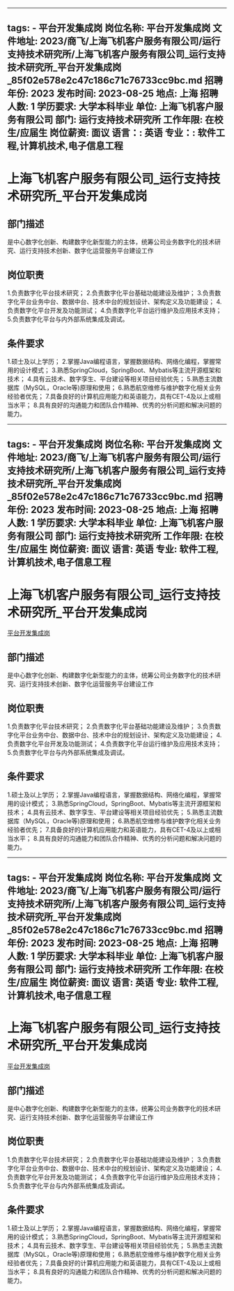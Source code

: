 
---
tags:
    - 平台开发集成岗
岗位名称: 平台开发集成岗
文件地址: 2023/商飞/上海飞机客户服务有限公司/运行支持技术研究所/上海飞机客户服务有限公司_运行支持技术研究所_平台开发集成岗_85f02e578e2c47c186c71c76733cc9bc.md
招聘年份: 2023
发布时间: 2023-08-25
地点: 上海
招聘人数: 1
学历要求: 大学本科毕业
单位: 上海飞机客户服务有限公司
部门: 运行支持技术研究所
工作年限: 在校生/应届生
岗位薪资: 面议
语言：: 英语
专业：: 软件工程,计算机技术,电子信息工程
---

# 上海飞机客户服务有限公司_运行支持技术研究所_平台开发集成岗

## 部门描述

是中心数字化创新、构建数字化新型能力的主体，统筹公司业务数字化的技术研究、运行支持技术创新、数字化运营服务平台建设工作

## 岗位职责

1.负责数字化平台技术研究；
 2.负责数字化平台基础功能建设及维护；
 3.负责数字化平台业务中台、数据中台、技术中台的规划设计、架构定义及功能建设；
 4.负责数字化平台开发及功能测试；
 4.负责数字化平台运行维护及应用技术支持；
 5.负责数字化平台与内外部系统集成及调试。

 ## 条件要求

1.硕士及以上学历；
 2.掌握Java编程语言，掌握数据结构、网络化编程，掌握常用的设计模式；
 3.熟悉SpringCloud，SpringBoot、Mybatis等主流开源框架和技术；
 4.具有云技术、数字孪生、平台建设等相关项目经验优先；
 5.熟悉主流数据库（MySQL，Oracle等)原理和使用；
 6.熟悉航空维修与维护数字化相关业务经验者优先；
 7.具备良好的计算机应用能力和英语能力，具有CET-4及以上或相当水平；
 8.具有良好的沟通能力和团队合作精神、优秀的分析问题和解决问题的能力。

---
tags:
    - 平台开发集成岗
岗位名称: 平台开发集成岗
文件地址: 2023/商飞/上海飞机客户服务有限公司/运行支持技术研究所/上海飞机客户服务有限公司_运行支持技术研究所_平台开发集成岗_85f02e578e2c47c186c71c76733cc9bc.md
招聘年份: 2023
发布时间: 2023-08-25
地点: 上海
招聘人数: 1
学历要求: 大学本科毕业
单位: 上海飞机客户服务有限公司
部门: 运行支持技术研究所
工作年限: 在校生/应届生
岗位薪资: 面议
语言: 英语
专业: 软件工程,计算机技术,电子信息工程
---

# 上海飞机客户服务有限公司_运行支持技术研究所_平台开发集成岗

[平台开发集成岗](http://zhaopin.comac.cc/zp/ct/out/position/positionDetail?planid=85f02e578e2c47c186c71c76733cc9bc)

## 部门描述

是中心数字化创新、构建数字化新型能力的主体，统筹公司业务数字化的技术研究、运行支持技术创新、数字化运营服务平台建设工作

## 岗位职责

1.负责数字化平台技术研究；
 2.负责数字化平台基础功能建设及维护；
 3.负责数字化平台业务中台、数据中台、技术中台的规划设计、架构定义及功能建设；
 4.负责数字化平台开发及功能测试；
 4.负责数字化平台运行维护及应用技术支持；
 5.负责数字化平台与内外部系统集成及调试。

 ## 条件要求

1.硕士及以上学历；
 2.掌握Java编程语言，掌握数据结构、网络化编程，掌握常用的设计模式；
 3.熟悉SpringCloud，SpringBoot、Mybatis等主流开源框架和技术；
 4.具有云技术、数字孪生、平台建设等相关项目经验优先；
 5.熟悉主流数据库（MySQL，Oracle等)原理和使用；
 6.熟悉航空维修与维护数字化相关业务经验者优先；
 7.具备良好的计算机应用能力和英语能力，具有CET-4及以上或相当水平；
 8.具有良好的沟通能力和团队合作精神、优秀的分析问题和解决问题的能力。

---
tags:
    - 平台开发集成岗
岗位名称: 平台开发集成岗
文件地址: 2023/商飞/上海飞机客户服务有限公司/运行支持技术研究所/上海飞机客户服务有限公司_运行支持技术研究所_平台开发集成岗_85f02e578e2c47c186c71c76733cc9bc.md
招聘年份: 2023
发布时间: 2023-08-25
地点: 上海
招聘人数: 1
学历要求: 大学本科毕业
单位: 上海飞机客户服务有限公司
部门: 运行支持技术研究所
工作年限: 在校生/应届生
岗位薪资: 面议
语言: 英语
专业: 软件工程,计算机技术,电子信息工程
---

# 上海飞机客户服务有限公司_运行支持技术研究所_平台开发集成岗

[平台开发集成岗](http://zhaopin.comac.cc/zp/ct/out/position/positionDetail?planid=85f02e578e2c47c186c71c76733cc9bc)


## 部门描述

是中心数字化创新、构建数字化新型能力的主体，统筹公司业务数字化的技术研究、运行支持技术创新、数字化运营服务平台建设工作

## 岗位职责

1.负责数字化平台技术研究；
 2.负责数字化平台基础功能建设及维护；
 3.负责数字化平台业务中台、数据中台、技术中台的规划设计、架构定义及功能建设；
 4.负责数字化平台开发及功能测试；
 4.负责数字化平台运行维护及应用技术支持；
 5.负责数字化平台与内外部系统集成及调试。

 ## 条件要求

1.硕士及以上学历；
 2.掌握Java编程语言，掌握数据结构、网络化编程，掌握常用的设计模式；
 3.熟悉SpringCloud，SpringBoot、Mybatis等主流开源框架和技术；
 4.具有云技术、数字孪生、平台建设等相关项目经验优先；
 5.熟悉主流数据库（MySQL，Oracle等)原理和使用；
 6.熟悉航空维修与维护数字化相关业务经验者优先；
 7.具备良好的计算机应用能力和英语能力，具有CET-4及以上或相当水平；
 8.具有良好的沟通能力和团队合作精神、优秀的分析问题和解决问题的能力。

